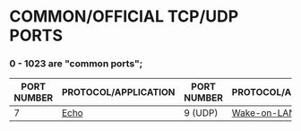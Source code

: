 # COMMON/OFFICIAL TCP/UDP PORTS
### 0 - 1023 are "common ports"; 
PORT NUMBER | PROTOCOL/APPLICATION | PORT NUMBER | PROTOCOL/APPLICATION | PORT NUMBER | PROTOCOL/APPLICATION
----------- | -------------------- | ----------- | -------------------- | ----------- | -------------------- |
7 | [Echo](https://en.wikipedia.org/wiki/Echo_Protocol) | 9 (UDP) | [Wake-on-LAN](https://en.wikipedia.org/wiki/Wake-on-LAN)
